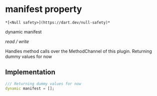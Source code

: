 


# manifest property




    *[<Null safety>](https://dart.dev/null-safety)*


dynamic manifest
  
_read / write_



<p>Handles method calls over the MethodChannel of this plugin.
Returning dummy values for now</p>



## Implementation

```dart
/// Returning dummy values for now
dynamic manifest = [];


```







